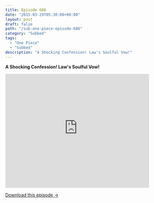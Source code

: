 ```yaml
---
title: Episode 686
date: "2015-03-29T05:30:00+00:00"
layout: post
draft: false
path: "/sub-one-piece-episode-686"
category: "Subbed"
tags:
  - "One Piece"
  - "Subbed"
description: "A Shocking Confession! Law's Soulful Vow!"
---
```


**A Shocking Confession! Law's Soulful Vow!**

<iframe width="640" height="360" src="https://www.rapidvideo.com/e/G6FRPGDM9S" frameborder="0" marginwidth=0 marginheight=0 scrolling=no allowfullscreen style="max-width:90%;"></iframe>

<a href="http://ouo.io/qs/eCodkFEQ?s=https://www.rapidvideo.com/d/G6FRPGDM9S" class="styled_a">Download this episode →</a>

